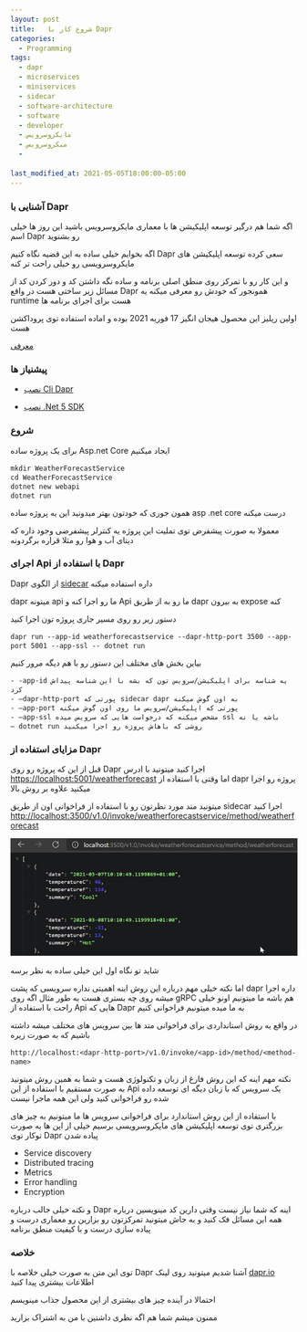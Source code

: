 ```yaml
---
layout: post
title:   شروع کار با Dapr 
categories:
  - Programming
tags:
  - dapr
  - microservices
  - miniservices
  - sidecar
  - software-architecture
  - software
  - developer
  - مایکروسرویس
  - میکروسرویس
  -

last_modified_at: 2021-05-05T18:00:00-05:00
---
```

### آشنایی با Dapr

اگه شما هم درگیر توسعه اپلیکیشن ها با معماری مایکروسرویس باشید این روز ها خیلی اسم Dapr رو بشنوید

اگه بخوایم خیلی ساده به این قضیه نگاه کنیم Dapr سعی کرده توسعه اپلیکیشن های مایکروسرویسی رو خیلی راحت تر کنه

و این کار رو با تمرکز روی منطق اصلی برنامه و ساده نگه داشتن کد و دور کردن کد از مسائل زیر ساختی هست
در واقع Dapr همونجور که خودش رو معرفی میکنه یه runtime هست برای اجرای برنامه ها



اولین ریلیز این محصول هیجان انگیز 17 فوریه 2021 بوده و اماده استفاده توی پروداکشن هست 

[معرفی](https://blog.dapr.io/posts/2021/02/17/announcing-dapr-v1.0/)

### پیشنیاز ها

 - [نصب Cli Dapr](https://docs.dapr.io/getting-started/install-dapr-cli/)
 
 - [نصب .Net 5 SDK](https://dotnet.microsoft.com/download/dotnet/5.0)
 
### شروع

برای یک پروژه ساده Asp.net Core ایجاد میکنیم
```
mkdir WeatherForecastService
cd WeatherForecastService
dotnet new webapi
dotnet run
``` 

همون جوری که خودتون بهتر میدونید این یه پروژه ساده asp .net core درست میکنه

معمولا به صورت پیشفرض توی تملیت این پروژه یه کنترلر پیشفرضی وجود داره که دیتای آب و هوا رو مثلا قراره برگردونه



### اجرای Api با استفاده از Dapr

Dapr از الگوی [sidecar](https://docs.microsoft.com/en-us/azure/architecture/patterns/sidecar) داره استفاده میکنه

dapr میتونه api ما رو اجرا کنه و Api ما رو به از طریق dapr به بیرون expose کنه

دستور زیر رو روی مسیر جاری پروژه تون اجرا کنید

```
dapr run --app-id weatherforecastservice --dapr-http-port 3500 --app-port 5001 --app-ssl -- dotnet run
```

بیاین بخش های مختلف این دستور رو با هم دیگه مرور کنیم

	- -app-id یه شناسه برای اپلیکیشن/سرویس تون که بشه با این شناسه پیداش کرد
	- –dapr-http-port پورتی که sidecar dapr به اون گوش میکنه
	- –app-port پورتی که اپلیکیشن/سرویس ما روی اون گوش میکنه
	- –app-ssl مشخص میکنه که درخواست هایی که سرویس میده ssl باشه یا نه
	– dotnet run روشی که باهاش پروژه رو اجرا میکنید
	
### مزایای استفاده از Dapr

قبل از این که پروژه رو روی Dapr اجرا کنید میتونید با ادرس
[https://localhost:5001/weatherforecast](https://localhost:5001/weatherforecast)
اما وقتی با استفاده از dapr پروژه رو اجرا میکنید علاوه بر روش بالا

میتونید متد مورد نظرتون رو با استفاده از فراخوانی اون از طریق sidecar اجرا کنید
[http://localhost:3500/v1.0/invoke/weatherforecastservice/method/weatherforecast](http://localhost:3500/v1.0/invoke/weatherforecastservice/method/weatherforecast)

![dapr](/assets/images/dapr/getting-started.jpg)

شاید تو نگاه اول این خیلی ساده به نظر برسه

اما نکته خیلی مهم درباره این روش اینه اهمیتی نداره سرویسی که پشت dapr داره اجرا میشه روی چه بستری هست
به طور مثال اگه روی gRPC هم باشه ما میتونیم اونو خیلی راحت با استفاده از Api هایی که Dapr به ما میده میتونیم فراخوانی کنیم

در واقع یه روش استانداردی برای فراخوانی متد ها بین سرویس های مختلف میشه داشته باشیم که به صورت زیره

```
http://localhost:<dapr-http-port>/v1.0/invoke/<app-id>/method/<method-name>
```

نکته مهم اینه که این روش فارغ از زبان و تکنولوژی هست و شما به همین روش میتونید به صورت مستقیم با استفاده از این Api یک سرویس که با زبان دیگه ای توسعه داده شده رو فراخوانی کنید 
ولی این همه ماجرا نیست

با استفاده از این روش استاندارد برای فراخوانی سرویس ها ما میتونیم به چیز های بزرگتری توی توسعه اپلیکیشن های مایکروسرویسی برسیم
خیلی از این ها به صورت توکار توی Dapr پیاده شدن 

 - Service discovery
 - Distributed tracing
 - Metrics
 - Error handling
 - Encryption 
 
 و نکته خیلی جالب درباره Dapr اینه که شما نیاز نیست وقتی دارین کد مینویسین درباره همه این مسائل فک کنید
 و به جاش میتونید تمرکزتون رو بزارین رو معماری درست و پیاده سازی درست و با کیفیت منطق برنامه
 
 
 ### خلاصه
 
 توی این متن به صورت خیلی خلاصه با Dapr آشنا شدیم میتونید روی لینک [dapr.io](https://dapr.io) اطلاعات بیشتری پیدا کنید
 
 احتمالا در آینده چیز های بیشتری از این محصول جذاب مینویسم
 
 ممنون میشم شما هم اگه نظری داشتین با من به اشتراک بزارید
 